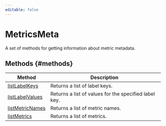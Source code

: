 ```yaml
---
editable: false
---
```


# MetricsMeta
A set of methods for getting information about metric metadata.

## Methods {#methods}
| Method | Description |
--- | ---
| [listLabelKeys](listLabelKeys.md) | Returns a list of label keys. |
| [listLabelValues](listLabelValues.md) | Returns a list of values for the specified label key. |
| [listMetricNames](listMetricNames.md) | Returns a list of metric names. |
| [listMetrics](listMetrics.md) | Returns a list of metrics. |